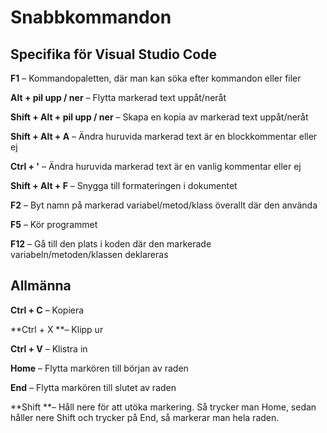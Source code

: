 # Snabbkommandon

## **Specifika för Visual Studio Code**

**F1** – Kommandopaletten, där man kan söka efter kommandon eller filer

**Alt + pil upp / ner** – Flytta markerad text uppåt/neråt

**Shift + Alt + pil upp / ner** – Skapa en kopia av markerad text uppåt/neråt

**Shift + Alt + A** – Ändra huruvida markerad text är en blockkommentar eller ej

**Ctrl + '** – Ändra huruvida markerad text är en vanlig kommentar eller ej

**Shift + Alt + F** – Snygga till formateringen i dokumentet

**F2** – Byt namn på markerad variabel/metod/klass överallt där den använda

**F5** – Kör programmet

**F12** – Gå till den plats i koden där den markerade variabeln/metoden/klassen deklareras

## Allmänna

**Ctrl + C** – Kopiera

**Ctrl + X **– Klipp ur

**Ctrl + V** – Klistra in

**Home** – Flytta markören till början av raden

**End** – Flytta markören till slutet av raden

**Shift **– Håll nere för att utöka markering. Så trycker man Home, sedan håller nere Shift och trycker på End, så markerar man hela raden.
